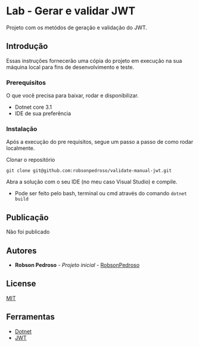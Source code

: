 # Lab - Gerar e validar JWT

Projeto com os metódos de geração e validação do JWT.

## Introdução

Essas instruções fornecerão uma cópia do projeto em execução na sua máquina local para fins de desenvolvimento e teste.

### Prerequisitos

O que você precisa para baixar, rodar e disponibilizar.

* Dotnet core 3.1
* IDE de sua preferência 

### Instalação

Após a execução do pre requisitos, segue um passo a passo de como rodar localmente.

Clonar o repositório

```
git clone git@github.com:robsonpedroso/validate-manual-jwt.git
```
Abra a solução com o seu IDE (no meu caso Visual Studio) e compile.
 - Pode ser feito pelo bash, terminal ou cmd através do comando `dotnet build`

## Publicação

Não foi publicado

## Autores

* **Robson Pedroso** - *Projeto inicial* - [RobsonPedroso](https://github.com/robsonpedroso)

## License

[MIT](https://github.com/robsonpedroso/validate-manual-jwt/blob/master/LICENSE)

## Ferramentas

* [Dotnet](https://dotnet.microsoft.com/download)
* [JWT](https://jwt.io/)
